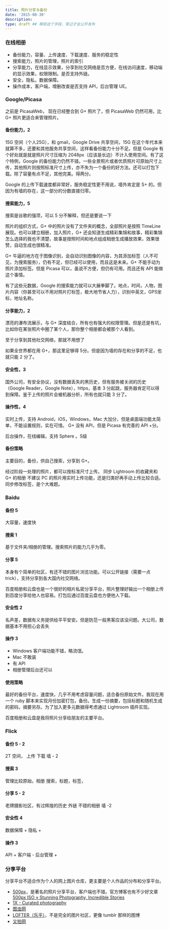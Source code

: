 ```yaml
---
title: 照片分享与备份
date: '2015-08-30'
description:
type: draft ## 移除这个字段，笔记才会公开发布
---
```


### 在线相册

- 备份能力，容量、上传速度、下载速度、服务的稳定性
- 搜索能力，照片的管理，照片的索引
- 分享能力，在线显示效果，分享到社交网络是否方便，在线访问速度，移动端的显示效果，权限限制。是否支持外链。
- 安全，隐私，数据保障。
- 操作成本，客户端，增删改查是否支持 API，后台管理 UE。

### Google/Picasa

之前是 PicasaWeb， 现在已经整合到 G+ 照片了，但 PicasaWeb 仍然可用，比 G+ 照片更适合来管理照片。

#### 备份能力，2

15G 空间（个人25G），和 gmail，Google Drive 共享空间，15G 在这个年代本来就算不多，还要和其他服务共享空间，这样看备份能力十分不足。但是 Google 有个好处就是就是照片尺寸压缩为 2048px（应该是长边）不计入使用空间。有了这个特例，Google 的备份能力仍然不错。一些全景照片或者优质照片可原始尺寸上传，其他照片则按照标准尺寸上传，亦不失为一个备份的好方法。还可以打包下载。除了容量有点不足，其他完美。得两分。

Google 的上传下载速度都非常好，服务稳定性更不用说，墙外肯定是 S+ 的。但因为有墙的存在，这一部分的分数直接归零。

#### 搜索能力，5

搜索是谷歌的强项，可以 5 分不解释，但还是要说一下

照片的组织方式，G+ 中的照片没有了文件夹的概念，全部照片是按照 TimeLine 展现。也可以建立相册，加入照片，G+ 还会知道生成精彩集锦和故事，精彩集锦怎么选择的我也不清楚，故事是按照时间和地点组成相册生成播放效果，效果很赞，自动生成也很精准。

G+ 牛逼的地方在于图像识别，会自动识别图像的内容，为其添加标签（人不可见，为搜索服务），仍有不足，但已经可以使用，而且这是未来。G+ 不能手动为照片添加标签。但是 Picasa 可以，虽说不方便，但仍有可用。而且还有 API 能做这个事情。

有了这些元数据，Google 的搜索能力就可以大展拳脚了。地点，时间，人物，图片内容（你甚至可以不用对照片打标签，极大地节省人力），识别中英文，GPS坐标，地址名称。

#### 分享能力，2

漂亮的瀑布流展示，与 G+ 深度结合，所有也有强大的权限管理。但是还是有坑，比如你在某张照片中圈了某个人，那你整个相册都会被那个人看到。

至于分享到其他社交网络，那就不用想了

如果全世界都在用 G+，那这里足够得 5分。但是因为墙的存在和分享的不足，也就只能 2 分了。

#### 安全性，3

国外公司，有安全协议，没有数据丢失的黑历史，但有服务被关闭的历史（Google Reader，Google Note），https，基本 3 分起跳，服务器肯定可以得到保障。鉴于上传的照片会被机器分析，所有也就只能 3 分了。

#### 操作性，4

实时上传，支持 Android，iOS，Windows，Mac 大加分，但是桌面端功能太简单，不能设置规则，实在可惜。
G+ 没有 API，但是 Picasa 有完善的 API +分。

后台操作，在线编辑，支持 Sphere 。S级


#### 备份策略

主要目的，备份，供自己搜索，分享到 G+。

经过阶段一处理的照片，都可以按标准尺寸上传。
同步 Lightroom 的收藏夹和 G+ 的相册
不建议 PC 的照片用实时上传功能，还是归类好再手动上传比较合适。
同步修改标签，是个大难题。

### Baidu

#### 备份 5

大容量，速度快

#### 搜索 1

基于文件夹/相册的管理。搜索照片的能力几乎为零。

#### 分享 5

本身有个简单的社区，有还不错的图片浏览功能。可以公开链接（需要一点trick），支持分享到各大国内社交网络。

百度相册和云盘也是一个很好的相片私密分享平台，照片整理好输出一个相册上传到百度分享给他人也容易。打包后通过百度云盘也方便他人下载。

#### 安全性 2

名声差，数据有义务提供给平平安安。但是防范一般黑客应该没问题。大公司，数据基本不用担心会丢失

#### 操作 3

- Windows 客户端功能不错，略流氓。
- Mac 不敢装
- 有 API
- 相册管理后台还可以

#### 使用策略

最好的备份平台，速度快，几乎不用考虑容量问题，适合备份原始文件。我现在用一个 ruby 脚本来实现月份加密打包，备份。生成一份摘要，包括标题和随机生成的密码，摘要另存。为了加入更多元数据得考虑通过 Lightroom 插件实现。

百度相册和云盘是我将照片分享给朋友的主要平台。

### Flick

####  备份 5 - 2

2T 空间，
上传
下载
墙 - 2

#### 搜索 3

管理比较原始，相册
搜索，标题，标签，

#### 分享 5 - 2

老牌摄影社区，有过辉煌的历史
外链
不错的相册
墙 -2

#### 安全性 4

数据保障 +
隐私 +

#### 操作 3

API +
客户端 -
后台管理 +

### 分享平台

分享平台不适合作为个人的网上图片仓库，更主要是个人作品的分布和分享平台。

- [500px](https://500px.com/flow)，是著名的照片分享平台，客户端也不错。官方博客也有不少好文章 [500px ISO » Stunning Photography, Incredible Stories](https://iso.500px.com/)
- [1X - Curated photography](https://1x.com/)
- [图虫网](http://tuchong.com/)
- [LOFTER（乐乎）](http://www.lofter.com/)，不是完全的图片社区，更像 tumblr 那样的图博
- [又拍网](http://www.yupoo.com/)



